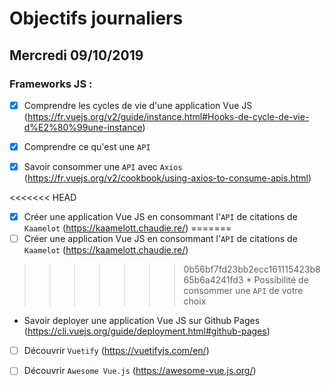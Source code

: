 # Objectifs journaliers

## Mercredi 09/10/2019


### Frameworks JS : 

  * [x] Comprendre les cycles de vie d'une application Vue JS
    (https://fr.vuejs.org/v2/guide/instance.html#Hooks-de-cycle-de-vie-d%E2%80%99une-instance)

  * [x] Comprendre ce qu'est une `API`

  * [x] Savoir consommer une `API` avec `Axios`
    (https://fr.vuejs.org/v2/cookbook/using-axios-to-consume-apis.html)

<<<<<<< HEAD
  * [x] Créer une application Vue JS en consommant l'`API` de citations de `Kaamelot` (https://kaamelott.chaudie.re/)
=======
  * [ ] Créer une application Vue JS en consommant l'`API` de citations de
    `Kaamelot` (https://kaamelott.chaudie.re/)
>>>>>>> 0b56bf7fd23bb2ecc161115423b865b6a4241fd3
    * Possibilité de consommer une `API` de votre choix

  * Savoir deployer une application Vue JS sur Github Pages
    (https://cli.vuejs.org/guide/deployment.html#github-pages)

  * [ ] Découvrir `Vuetify` (https://vuetifyjs.com/en/)

  * [ ] Découvrir `Awesome Vue.js` (https://awesome-vue.js.org/)
